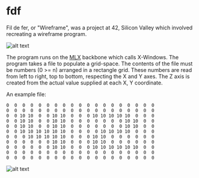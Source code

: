 # fdf

Fil de fer, or "Wireframe", was a project at 42, Silicon Valley which involved recreating a wireframe program.

![alt text][42-logo]

The program runs on the [MLX](https://github.com/abouvier/minilibx) backbone which calls X-Windows. The program takes a file to populate a grid-space. The contents of the file must be numbers (0 >= n) arranged in a rectangle grid. These numbers are read from left to right, top to bottom, respecting the X and Y axes. The Z axis is created from the actual value supplied at each X, Y coordinate.

An example file:
```
0  0  0  0  0  0  0  0  0  0  0  0  0  0  0  0  0  0  0
0  0  0  0  0  0  0  0  0  0  0  0  0  0  0  0  0  0  0
0  0 10 10  0  0 10 10  0  0  0 10 10 10 10 10  0  0  0
0  0 10 10  0  0 10 10  0  0  0  0  0  0  0 10 10  0  0
0  0 10 10  0  0 10 10  0  0  0  0  0  0  0 10 10  0  0
0  0 10 10 10 10 10 10  0  0  0  0 10 10 10 10  0  0  0
0  0  0 10 10 10 10 10  0  0  0 10 10  0  0  0  0  0  0
0  0  0  0  0  0 10 10  0  0  0 10 10  0  0  0  0  0  0
0  0  0  0  0  0 10 10  0  0  0 10 10 10 10 10 10  0  0
0  0  0  0  0  0  0  0  0  0  0  0  0  0  0  0  0  0  0
0  0  0  0  0  0  0  0  0  0  0  0  0  0  0  0  0  0  0
```

![alt text][pyramid]

[42-logo]:https://github.com/scollet1/scollet1.github.io/blob/master/images/Screen%20Shot%202017-09-26%20at%201.33.01%20PM.png "42: The answer to life, the universe and everything"
[pyramid]:https://github.com/scollet1/scollet1.github.io/blob/master/images/Screen%20Shot%202017-09-26%20at%201.36.08%20PM.png "Py"
